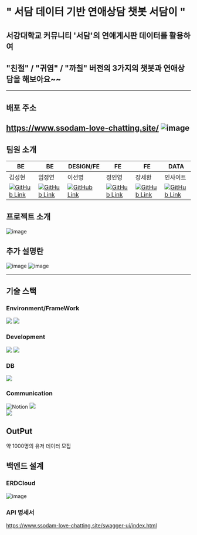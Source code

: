# " 서담 데이터 기반 연애상담 챗봇 서담이 "
## 서강대학교 커뮤니티 '서담'의 연애게시판 데이터를 활용하여
## "친절" / "귀염" / "까칠" 버전의 3가지의 챗봇과 연애상담을 해보아요~~

---
## 배포 주소
https://www.ssodam-love-chatting.site/
![image](https://github.com/ssodam-project/BackEnd/assets/48240083/8d753fd5-1059-4557-ace2-0b07ff6aa6ea)
---
## 팀원 소개
| BE | BE | DESIGN/FE | FE | FE | DATA |  
| --- | --- | --- | --- | --- | --- |
| 김성현 | 임정연 | 이선명 | 정인영 | 장세환 | 인사이트 |
| <a href="https://github.com/sunghyun1356"> <img src="https://github.com/ssodam-project/BackEnd/assets/48240083/88012bed-0598-486e-90e6-e907a0943db7" alt="GitHub Link"></a> | <a href="https://github.com/13155a1"> <img src="https://github.com/ssodam-project/BackEnd/assets/48240083/bfd53aba-3d8f-4688-a915-c47bacc49ff7" alt="GitHub Link"></a>| <a href="https://github.com/sunmyeonglee"> <img src="https://github.com/ssodam-project/BackEnd/assets/48240083/efa2a11b-948a-4ae8-83da-2b5f05df663e" alt="GitHub Link"></a> | <a href="https://github.com/rmdnps10"> <img src="https://github.com/ssodam-project/BackEnd/assets/48240083/964a532d-daac-494d-a092-8eecf4f4ef5f" alt="GitHub Link"></a> | <a href="https://github.com/SehwanChang"> <img src="https://github.com/ssodam-project/BackEnd/assets/48240083/f3790327-3989-4540-a426-3ca86ea76ca1)" alt="GitHub Link"></a> |  <a href="https://github.com/Insight-Sogang-Univ"> <img src="https://github.com/ssodam-project/BackEnd/assets/48240083/1d62c251-24e5-4c08-9304-29cb93413996" alt="GitHub Link"></a>  |



## 프로젝트 소개

![image](https://github.com/ssodam-project/BackEnd/assets/48240083/c5e549b6-7270-45db-85b1-5aa08b6eee48)
## 추가 설명란
![image](https://github.com/ssodam-project/BackEnd/assets/48240083/5327dac9-3516-445f-91e2-f33b7f6cb8b4)
![image](https://github.com/ssodam-project/BackEnd/assets/48240083/f5e78706-1fd5-45a2-bfc3-6f5e19773071)

---
## 기술 스택
### Environment/FrameWork
<img src="https://img.shields.io/badge/springboot-6DB33F?style=for-the-badge&logo=springboot&logoColor=white">
<img src="https://img.shields.io/badge/gradle-02303A?style=for-the-badge&logo=gradle&logoColor=white">

### Development
<img src="https://img.shields.io/badge/java-007396?style=for-the-badge&logo=java&logoColor=white">
<img src="https://img.shields.io/badge/linux-FCC624?style=for-the-badge&logo=linux&logoColor=black">

### DB
<img src="https://img.shields.io/badge/mariaDB-003545?style=for-the-badge&logo=mariaDB&logoColor=white">


### Communication
![Notion](https://img.shields.io/badge/Notion-000000?style=for-the-badge&logo=Notion&logoColor=white)
<img src="https://img.shields.io/badge/github-181717?style=for-the-badge&logo=github&logoColor=white">     
<img src="https://img.shields.io/badge/git-F05032?style=for-the-badge&logo=git&logoColor=white">




## OutPut
약 1000명의 유저 데이터 모집


## 백엔드 설계
### ERDCloud
![image](https://github.com/ssodam-project/BackEnd/assets/48240083/005836d6-a47c-4e6c-a14f-157b478583d5)


### API 명세서

https://www.ssodam-love-chatting.site/swagger-ui/index.html


